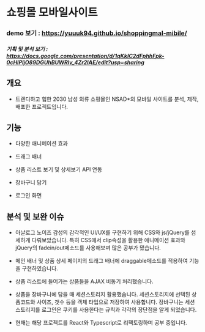 # 쇼핑몰 모바일사이트

### demo 보기 : https://yuuuk94.github.io/shoppingmal-mibile/

##### 기획 및 분석 보기 : https://docs.google.com/presentation/d/1qKkIC2dFphhFpk-0cHlPljO89DGUhBUWRlv_4Zr2lAE/edit?usp=sharing

## 개요

* 트렌디하고 힙한 2030 남성 의류 쇼핑몰인 NSAD*의 모바일 사이트를 분석, 제작, 배포한 프로젝트입니다.

## 기능

* 다양한 애니메이션 효과

* 드래그 배너

* 상품 리스트 보기 및 상세보기 API 연동

* 장바구니 담기

* 로그인 화면


## 분석 및 보완 이슈

* 아날로그 노이즈 감성의 감각적인 UI/UX를 구현하기 위해 CSS와 js/jQuery를 섬세하게 다뤄보았습니다. 특히 CSS에서 clip속성을 활용한 애니메이션 효과와 jQuery의 fadein/out메소드를 사용해보며 많은 공부가 됐습니다.

* 메인 배너 및 상품 상세 페이지의 드래그 배너에 draggable메소드를 적용하여 기능을 구현하였습니다.

* 상품 리스트에 들어가는 상품들을 AJAX 비동기 처리했습니다.

* 상품을 장바구니에 담을 때 세션스토리지 활용했습니다. 세션스토리지에 선택된 상품코드와 사이즈, 갯수 등을 객체 타입으로 저장하여 사용합니다. 장바구니는 세션스토리지를 로그인은 쿠키를 사용한다는 규칙과 각각의 장단점을 알게 되었습니다. 

* 현재는 해당 프로젝트를 React와 Typescript로 리팩토링하며 공부 중입니다.

